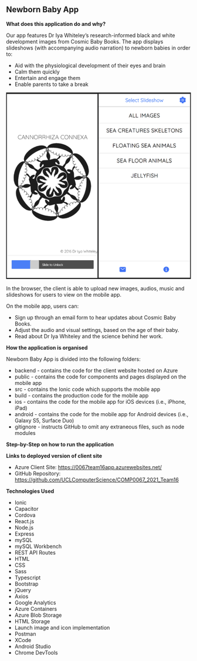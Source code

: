 ## Newborn Baby App

**What does this application do and why?**

Our app features Dr Iya Whiteley’s research-informed black and white development images from Cosmic Baby Books. The app displays slideshows (with accompanying audio narration) to newborn babies in order to:

* Aid with the physiological development of their eyes and brain
* Calm them quickly
* Entertain and engage them
* Enable parents to take a break

![readme](public/assets/images/readme.png)

In the browser, the client is able to upload new images, audios, music and slideshows for users to view on the mobile app. 

On the mobile app, users can: 

* Sign up through an email form to hear updates about Cosmic Baby Books.
* Adjust the audio and visual settings, based on the age of their baby.
* Read about Dr Iya Whiteley and the science behind her work.

**How the application is organised**

Newborn Baby App is divided into the following folders:

* backend - contains the code for the client website hosted on Azure
* public - contains the code for components and pages displayed on the mobile app
* src - contains the Ionic code which supports the mobile app
* build - contains the production code for the mobile app
* ios - contains the code for the mobile app for iOS devices (i.e., iPhone, iPad)
* android - contains the code for the mobile app for Android devices (i.e., Galaxy S5, Surface Duo) 
* gitignore - instructs GitHub to omit any extraneous files, such as node modules

**Step-by-Step on how to run the application**

**Links to deployed version of client site**

* Azure Client Site: https://0067team16app.azurewebsites.net/
* GitHub Repository: https://github.com/UCLComputerScience/COMP0067_2021_Team16

**Technologies Used** 

* Ionic
* Capacitor
* Cordova
* React.js
* Node.js
* Express
* mySQL
* mySQL Workbench
* REST API Routes
* HTML
* CSS
* Sass
* Typescript
* Bootstrap
* jQuery
* Axios
* Google Analytics
* Azure Containers
* Azure Blob Storage
* HTML Storage
* Launch image and icon implementation
* Postman
* XCode
* Android Studio
* Chrome DevTools
